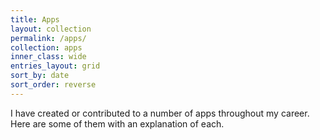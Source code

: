 ```yaml
---
title: Apps
layout: collection
permalink: /apps/
collection: apps
inner_class: wide
entries_layout: grid
sort_by: date
sort_order: reverse
---
```


I have created or contributed to a number of apps throughout my career. Here are some of them with an explanation of each.
